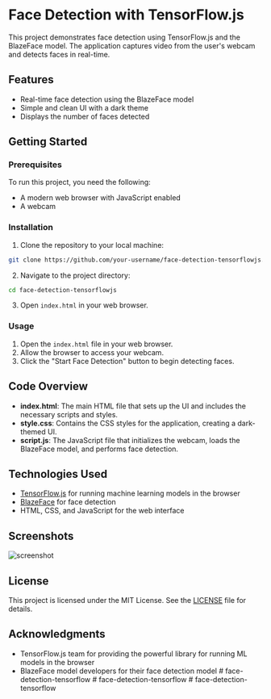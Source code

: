 # Face Detection with TensorFlow.js

This project demonstrates face detection using TensorFlow.js and the BlazeFace model. The application captures video from the user's webcam and detects faces in real-time.

## Features

- Real-time face detection using the BlazeFace model
- Simple and clean UI with a dark theme
- Displays the number of faces detected

## Getting Started

### Prerequisites

To run this project, you need the following:

- A modern web browser with JavaScript enabled
- A webcam

### Installation

1. Clone the repository to your local machine:

```bash
git clone https://github.com/your-username/face-detection-tensorflowjs.git
```

2. Navigate to the project directory:

```bash
cd face-detection-tensorflowjs
```

3. Open `index.html` in your web browser.

### Usage

1. Open the `index.html` file in your web browser.
2. Allow the browser to access your webcam.
3. Click the "Start Face Detection" button to begin detecting faces.

## Code Overview

- **index.html**: The main HTML file that sets up the UI and includes the necessary scripts and styles.
- **style.css**: Contains the CSS styles for the application, creating a dark-themed UI.
- **script.js**: The JavaScript file that initializes the webcam, loads the BlazeFace model, and performs face detection.

## Technologies Used

- [TensorFlow.js](https://www.tensorflow.org/js) for running machine learning models in the browser
- [BlazeFace](https://github.com/tensorflow/tfjs-models/tree/master/blazeface) for face detection
- HTML, CSS, and JavaScript for the web interface

## Screenshots

![screenshot](path-to-screenshot.png)

## License

This project is licensed under the MIT License. See the [LICENSE](LICENSE) file for details.

## Acknowledgments

- TensorFlow.js team for providing the powerful library for running ML models in the browser
- BlazeFace model developers for their face detection model
#   f a c e - d e t e c t i o n - t e n s o r f l o w  
 #   f a c e - d e t e c t i o n - t e n s o r f l o w  
 #   f a c e - d e t e c t i o n - t e n s o r f l o w  
 